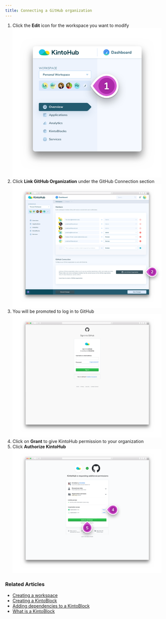 ```yaml
---
title: Connecting a GitHub organization
---
```


1. Click the **Edit** icon for the workspace you want to modify
![Screenshot - Edit Workspace](/docs/assets/connecting-a-github-organization-1.png)
2. Click **Link GitHub Organization** under the GitHub Connection section
![Screenshot - Link GitHub Organization](/docs/assets/connecting-a-github-organization-2.png)
3. You will be promoted to log in to GitHub
![Screenshot - Authorize KintoHub](/docs/assets/connecting-a-github-organization-3.png)
4. Click on **Grant** to give KintoHub permission to your organization
5. Click **Authorize KintoHub**
![Screenshot - Authorize KintoHub](/docs/assets/connecting-a-github-organization-4-5.png)

### Related Articles

* [Creating a workspace](creating-a-workspace.md)
* [Creating a KintoBlock](creating-a-kintoblock.md)
* [Adding dependencies to a KintoBlock](adding-dependencies-kintoblock.md)
* [What is a KintoBlock](what-is-a-kintoblock.md)
